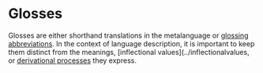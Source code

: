 # Glosses
Glosses are either shorthand translations in the metalanguage or [glossing abbreviations](https://en.wikipedia.org/wiki/List_of_glossing_abbreviations).
In the context of language description, it is important to keep them distinct from the meanings, [inflectional values](../inflectionalvalues, or [derivational processes](../derivationalprocesses) they express.